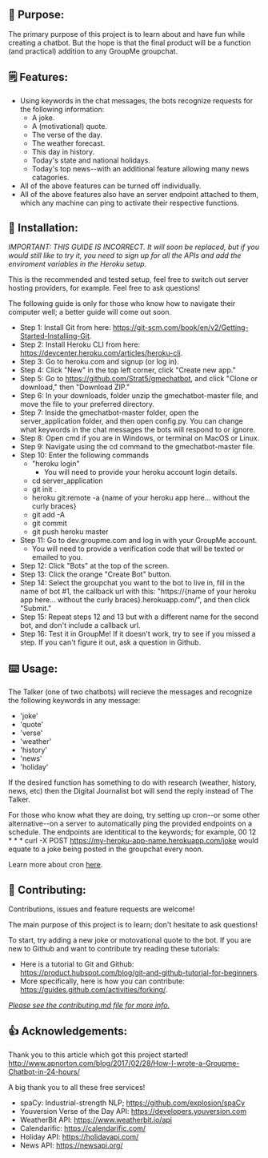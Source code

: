 ## 📖 Purpose: 

The primary purpose of this project is to learn about and have fun while creating a chatbot. 
But the hope is that the final product will be a function (and practical) addition to any GroupMe groupchat.

## 🗒 Features:
	
- Using keywords in the chat messages, the bots recognize requests for the following information:
	- A joke.
	- A (motivational) quote.
	- The verse of the day.
	- The weather forecast.
	- This day in history.
	- Today's state and national holidays.
	- Today's top news--with an additional feature allowing many news catagories.
- All of the above features can be turned off individually.
- All of the above features also have an server endpoint attached to them, which any machine can ping to activate their respective functions.

## 🔨 Installation: 

*IMPORTANT: THIS GUIDE IS INCORRECT. It will soon be replaced, but if you would still like to try it, you need to sign up for all the APIs and add the enviroment variables in the Heroku setup.*

This is the recommended and tested setup, feel free to switch out server hosting providers, for example. Feel free to ask questions!

The following guide is only for those who know how to navigate their computer well; a better guide will come out soon.
+ Step 1: Install Git from here: https://git-scm.com/book/en/v2/Getting-Started-Installing-Git.
+ Step 2: Install Heroku CLI from here: https://devcenter.heroku.com/articles/heroku-cli.
+ Step 3: Go to heroku.com and signup (or log in).
+ Step 4: Click "New" in the top left corner, click "Create new app."
+ Step 5: Go to https://github.com/Strat5/gmechatbot, and click "Clone or download," then "Download ZIP."
+ Step 6: In your downloads, folder unzip the gmechatbot-master file, and move the file to your preferred directory.
+ Step 7: Inside the gmechatbot-master folder, open the server_application folder, and then open config.py. You can change what keywords in the chat messages the bots will respond to or ignore. 
+ Step 8: Open cmd if you are in Windows, or terminal on MacOS or Linux.
+ Step 9: Navigate using the cd command to the gmechatbot-master file.
+ Step 10: Enter the following commands
	- "heroku login"
		- You will need to provide your heroku account login details.
	- cd server_application
	- git init .
	- heroku git:remote -a {name of your heroku app here... without the curly braces}
	- git add -A
	- git commit 
	- git push heroku master
+ Step 11: Go to dev.groupme.com and log in with your GroupMe account.
	- You will need to provide a verification code that will be texted or emailed to you.
+ Step 12: Click "Bots" at the top of the screen.
+ Step 13: Click the orange "Create Bot" button.
+ Step 14: Select the groupchat you want to the bot to live in, fill in the name of bot #1, the callback url with this: "https://{name of your heroku app here... without the curly braces}.herokuapp.com/", and then click "Submit."
+ Step 15: Repeat steps 12 and 13 but with a different name for the second bot, and don't include a callback url.
+ Step 16: Test it in GroupMe! If it doesn't work, try to see if you missed a step. If you can't figure it out, ask a question in Github.

## ⌨️ Usage: 

The Talker (one of two chatbots) will recieve the messages and recognize the following keywords in any message:
- 'joke'
- 'quote'
- 'verse'
- 'weather'
- 'history'
- 'news'
- 'holiday'

If the desired function has something to do with research (weather, history, news, etc) then the Digital Journalist bot will send the reply instead of The Talker. 

For those who know what they are doing, try setting up cron--or some other alternative--on a server to automatically ping the provided endpoints on a schedule. The endpoints are identitical to the keywords; for example, 00 12 * * * curl -X POST https://my-heroku-app-name.herokuapp.com/joke would equate to a joke being posted in the groupchat every noon. 

Learn more about cron [here](https://www.digitalocean.com/community/tutorials/how-to-use-cron-to-automate-tasks-ubuntu-1804).

## 🤝 Contributing:

Contributions, issues and feature requests are welcome!

The main purpose of this project is to learn; don't hesitate to ask questions!

To start, try adding a new joke or motovational quote to the bot.
If you are new to Github and want to contribute try reading these tutorials:

- Here is a tutorial to Git and Github: https://product.hubspot.com/blog/git-and-github-tutorial-for-beginners.
- More specifically, here is how you can contribute: https://guides.github.com/activities/forking/.

[*Please see the contributing.md file for more info.*](CONTRIBUTING.md)

## 👍 Acknowledgements:

Thank you to this article which got this project started!
http://www.apnorton.com/blog/2017/02/28/How-I-wrote-a-Groupme-Chatbot-in-24-hours/

A big thank you to all these free services!
- spaCy: Industrial-strength NLP; https://github.com/explosion/spaCy
- Youversion Verse of the Day API: https://developers.youversion.com
- WeatherBit API: https://www.weatherbit.io/api
- Calendarific: https://calendarific.com/
- Holiday API: https://holidayapi.com/
- News API: https://newsapi.org/
